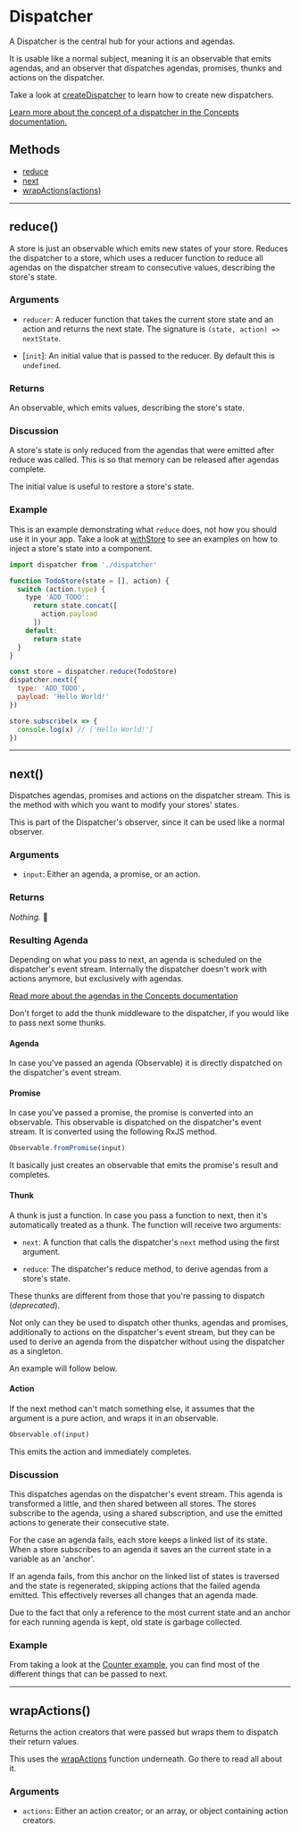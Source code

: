 # Dispatcher

A Dispatcher is the central hub for your actions and agendas.

It is usable like a normal subject, meaning it is an observable that emits agendas, and an
observer that dispatches agendas, promises, thunks and actions on the dispatcher.

Take a look at [createDispatcher](createDispatcher.md) to learn how to create new dispatchers.

[Learn more about the concept of a dispatcher in the Concepts documentation.](../concepts/fully-reactive-dispatchers-and-stores.md)

## Methods

* [reduce](#reduce)
* [next](#next)
* [wrapActions(actions)](#wrapActions)

--------------------------------------------------------------------------------

## reduce()

A store is just an observable which emits new states of your store.
Reduces the dispatcher to a store, which uses a reducer function to reduce all agendas
on the dispatcher stream to consecutive values, describing the store's state.

### Arguments

- `reducer`: A reducer function that takes the current store state and an action and
  returns the next state. The signature is `(state, action) => nextState`.

- [`init`]: An initial value that is passed to the reducer. By default this is `undefined`.

### Returns

An observable, which emits values, describing the store's state.

### Discussion

A store's state is only reduced from the agendas that were emitted after reduce
was called. This is so that memory can be released after agendas complete.

The initial value is useful to restore a store's state.

### Example

This is an example demonstrating what `reduce` does, not how you should use it in your app.
Take a look at [withStore](withStore.md) to see an examples on how to inject a store's
state into a component.

```js
import dispatcher from './dispatcher'

function TodoStore(state = [], action) {
  switch (action.type) {
    type 'ADD_TODO':
      return state.concat([
        action.payload
      ])
    default:
      return state
  }
}

const store = dispatcher.reduce(TodoStore)
dispatcher.next({
  type: 'ADD_TODO',
  payload: 'Hello World!'
})

store.subscribe(x => {
  console.log(x) // ['Hello World!']
})
```

--------------------------------------------------------------------------------

## next()

Dispatches agendas, promises and actions on the dispatcher stream.
This is the method with which you want to modify your stores' states.

This is part of the Dispatcher's observer, since it can be used like a normal
observer.

### Arguments

- `input`: Either an agenda, a promise, or an action.

### Returns

*Nothing.* :flags:

### Resulting Agenda

Depending on what you pass to next, an agenda is scheduled on the dispatcher's
event stream. Internally the dispatcher doesn't work with actions anymore, but
exclusively with agendas.

[Read more about the agendas in the Concepts documentation](../concepts/abstracting-side-effects-as-agendas.md)

Don't forget to add the thunk middleware to the dispatcher, if you would like
to pass next some thunks.

#### Agenda

In case you've passed an agenda (Observable) it is directly dispatched on the
dispatcher's event stream.

#### Promise

In case you've passed a promise, the promise is converted into an observable. This
observable is dispatched on the dispatcher's event stream. It is converted using the
following RxJS method.

```js
Observable.fromPromise(input)
```

It basically just creates an observable that emits the promise's result and
completes.

#### Thunk

A thunk is just a function. In case you pass a function to next, then it's automatically
treated as a thunk. The function will receive two arguments:

- `next`: A function that calls the dispatcher's `next` method using the first
  argument.

- `reduce`: The dispatcher's reduce method, to derive agendas from a store's state.

These thunks are different from those that you're passing to dispatch (*deprecated*).

Not only can they be used to dispatch other thunks, agendas and promises, additionally
to actions on the dispatcher's event stream, but they can be used to derive an agenda
from the dispatcher without using the dispatcher as a singleton.

An example will follow below.

#### Action

If the next method can't match something else, it assumes that the argument is a pure action,
and wraps it in an observable.

```js
Observable.of(input)
```

This emits the action and immediately completes.

### Discussion

This dispatches agendas on the dispatcher's event stream. This agenda is transformed a little,
and then shared between all stores. The stores subscribe to the agenda, using a shared
subscription, and use the emitted actions to generate their consecutive state.

For the case an agenda fails, each store keeps a linked list of its state. When a store
subscribes to an agenda it saves an the current state in a variable as an 'anchor'.

If an agenda fails, from this anchor on the linked list of states is traversed and the state
is regenerated, skipping actions that the failed agenda emitted. This effectively reverses
all changes that an agenda made.

Due to the fact that only a reference to the most current state and an anchor for each
running agenda is kept, old state is garbage collected.

### Example

From taking a look at the [Counter example](https://github.com/philpl/fluorine/blob/master/examples/counter/src/actions/counter.js),
you can find most of the different things that can be passed to next.

----------------------------------------------------------------------------------------

## wrapActions()

Returns the action creators that were passed but wraps them to dispatch
their return values.

This uses the [wrapActions](wrapActions.md) function underneath. Go there to
read all about it.

### Arguments

- `actions`: Either an action creator; or an array, or object containing
  action creators.

